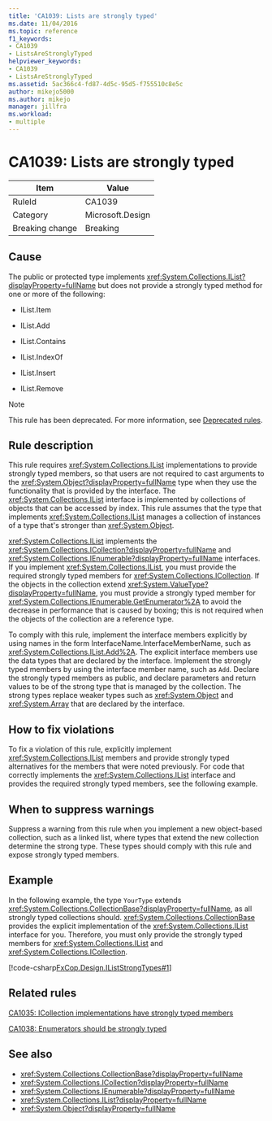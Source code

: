 ```yaml
---
title: 'CA1039: Lists are strongly typed'
ms.date: 11/04/2016
ms.topic: reference
f1_keywords:
- CA1039
- ListsAreStronglyTyped
helpviewer_keywords:
- CA1039
- ListsAreStronglyTyped
ms.assetid: 5ac366c4-fd87-4d5c-95d5-f755510c8e5c
author: mikejo5000
ms.author: mikejo
manager: jillfra
ms.workload:
- multiple
---
```

# CA1039: Lists are strongly typed

|Item|Value|
|-|-|
|RuleId|CA1039|
|Category|Microsoft.Design|
|Breaking change|Breaking|

## Cause

The public or protected type implements <xref:System.Collections.IList?displayProperty=fullName> but does not provide a strongly typed method for one or more of the following:

- IList.Item

- IList.Add

- IList.Contains

- IList.IndexOf

- IList.Insert

- IList.Remove

> [!NOTE]
> This rule has been deprecated. For more information, see [Deprecated rules](fxcop-unported-deprecated-rules.md).

## Rule description

This rule requires <xref:System.Collections.IList> implementations to provide strongly typed members, so that users are not required to cast arguments to the <xref:System.Object?displayProperty=fullName> type when they use the functionality that is provided by the interface. The <xref:System.Collections.IList> interface is implemented by collections of objects that can be accessed by index. This rule assumes that the type that implements <xref:System.Collections.IList> manages a collection of instances of a type that's stronger than <xref:System.Object>.

<xref:System.Collections.IList> implements the <xref:System.Collections.ICollection?displayProperty=fullName> and <xref:System.Collections.IEnumerable?displayProperty=fullName> interfaces. If you implement <xref:System.Collections.IList>, you must provide the required strongly typed members for <xref:System.Collections.ICollection>. If the objects in the collection extend <xref:System.ValueType?displayProperty=fullName>, you must provide a strongly typed member for <xref:System.Collections.IEnumerable.GetEnumerator%2A> to avoid the decrease in performance that is caused by boxing; this is not required when the objects of the collection are a reference type.

To comply with this rule, implement the interface members explicitly by using names in the form InterfaceName.InterfaceMemberName, such as <xref:System.Collections.IList.Add%2A>. The explicit interface members use the data types that are declared by the interface. Implement the strongly typed members by using the interface member name, such as `Add`. Declare the strongly typed members as public, and declare parameters and return values to be of the strong type that is managed by the collection. The strong types replace weaker types such as <xref:System.Object> and <xref:System.Array> that are declared by the interface.

## How to fix violations
To fix a violation of this rule, explicitly implement <xref:System.Collections.IList> members and provide strongly typed alternatives for the members that were noted previously. For code that correctly implements the <xref:System.Collections.IList> interface and provides the required strongly typed members, see the following example.

## When to suppress warnings
Suppress a warning from this rule when you implement a new object-based collection, such as a linked list, where types that extend the new collection determine the strong type. These types should comply with this rule and expose strongly typed members.

## Example
In the following example, the type `YourType` extends <xref:System.Collections.CollectionBase?displayProperty=fullName>, as all strongly typed collections should. <xref:System.Collections.CollectionBase> provides the explicit implementation of the <xref:System.Collections.IList> interface for you. Therefore, you must only provide the strongly typed members for <xref:System.Collections.IList> and <xref:System.Collections.ICollection>.

[!code-csharp[FxCop.Design.IListStrongTypes#1](../code-quality/codesnippet/CSharp/ca1039-lists-are-strongly-typed_1.cs)]

## Related rules
[CA1035: ICollection implementations have strongly typed members](../code-quality/ca1035.md)

[CA1038: Enumerators should be strongly typed](../code-quality/ca1038.md)

## See also

- <xref:System.Collections.CollectionBase?displayProperty=fullName>
- <xref:System.Collections.ICollection?displayProperty=fullName>
- <xref:System.Collections.IEnumerable?displayProperty=fullName>
- <xref:System.Collections.IList?displayProperty=fullName>
- <xref:System.Object?displayProperty=fullName>
